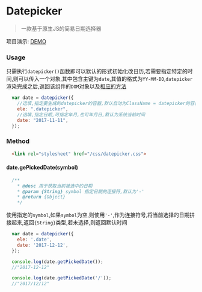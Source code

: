 # Datepicker

> 一款基于原生JS的简易日期选择器

项目演示: [DEMO](https://alienover.github.io/datepicker/)

### Usage
只需执行`datepicker()`函数即可以默认的形式初始化改日历,若需要指定特定的时间,则可以传入一个对象,其中包含主键为`date`,其值的格式为`YY-MM-DD`,`datepicker`渲染完成之后,返回该组件的`DOM`对象以及[相应的方法](#method)
``` javascript
  var date = datepicker({
    //选填,指定要生成的datepicker的容器,默认自动为ClassName = datepicker的容器
    ele: ".datepicker",
    //选填,指定日期,可指定年月,也可年月日,默认为系统当前时间
    date: "2017-11-11",
  });
```

### Method

``` html
  <link rel="stylesheet" href="/css/datepicker.css">
```

#### date.gePickedDate(symbol)
``` javascript
  /**
    * @desc 用于获取当前被选中的日期
    * @param {String} symbol 指定日期的连接符,默认为'-'
    * @return {Object}
    */
```

使用指定的`symbol`,如果`symbol`为空,则使用`'-'`,作为连接符号,将当前选择的日期拼接起来,返回`{String}`类型,若未选择,则返回默认时间

``` javascript
  var date = datepicker({
    ele: '.date',
    date: '2017-12-12',
  });

  console.log(date.getPickedDate());
  //"2017-12-12"

  console.log(date.getPickedDate('/'));
  //"2017/12/12"
```
